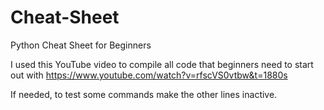 # Cheat-Sheet
Python Cheat Sheet for Beginners 

I used this YouTube video to compile all code that beginners need to start out with
https://www.youtube.com/watch?v=rfscVS0vtbw&t=1880s

If needed, to test some commands make the other lines inactive.
